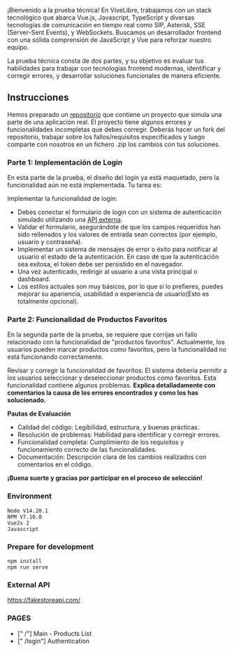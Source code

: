¡Bienvenido a la prueba técnica! En ViveLibre, trabajamos con un stack tecnológico que abarca Vue.js, Javascript, TypeScript y diversas tecnologías de comunicación en tiempo real como SIP, Asterisk, SSE (Server-Sent Events), y WebSockets. Buscamos un desarrollador frontend con una sólida comprensión de JavaScript y Vue para reforzar nuestro equipo.

La prueba técnica consta de dos partes, y su objetivo es evaluar tus habilidades para trabajar con tecnologías frontend modernas, identificar y corregir errores, y desarrollar soluciones funcionales de manera eficiente.


## Instrucciones

Hemos preparado un [repositorio](https://github.com/desarrollo-vivelibre/frontend-test-2) que contiene un proyecto que simula una parte de una aplicación real. El proyecto tiene algunos errores y funcionalidades incompletas que debes corregir. Deberás hacer un fork del repositorio, trabajar sobre los fallos/requisitos especificados y luego comparte con nosotros en un fichero .zip los cambios con tus soluciones.

### **Parte 1: Implementación de Login**
En esta parte de la prueba, el diseño del login ya está maquetado, pero la funcionalidad aún no está implementada. Tu tarea es:

Implementar la funcionalidad de login:
- Debes conectar el formulario de login con un sistema de autenticación simulado  utilizando una [API externa](https://fakestoreapi.com/).
- Validar el formulario, asegurándote de que los campos requeridos han sido rellenados y los valores de entrada sean correctos (por ejemplo, usuario y contraseña).
- Implementar un sistema de mensajes de error o éxito para notificar al usuario el estado de la autenticación. En caso de que la autenticación sea exitosa, el token debe ser persistido en el navegador.
- Una vez autenticado, redirigir al usuario a una vista principal o dashboard.
- Los estilos actuales son muy básicos, por lo que si lo prefieres, puedes mejorar su apariencia, usabilidad o experiencia de usuario(Esto es totalmente opcional).

### **Parte 2: Funcionalidad de Productos Favoritos**
En la segunda parte de la prueba, se requiere que corrijas un fallo relacionado con la funcionalidad de "productos favoritos". Actualmente, los usuarios pueden marcar productos como favoritos, pero la funcionalidad no está funcionando correctamente.

Revisar y corregir la funcionalidad de favoritos:
El sistema debería permitir a los usuarios seleccionar y deseleccionar productos como favoritos.
Esta funcionalidad contiene algunos problemas. **Explica detalladamente con comentarios la causa de los errores encontrados y como los has solucionado.**

**Pautas de Evaluación**
- Calidad del código: Legibilidad, estructura, y buenas prácticas.
- Resolución de problemas: Habilidad para identificar y corregir errores.
- Funcionalidad completa: Cumplimiento de los requisitos y funcionamiento correcto de las funcionalidades.
- Documentación: Descripción clara de los cambios realizados con comentarios en el código.

**¡Buena suerte y gracias por participar en el proceso de selección!**

### Environment
```
Node V14.20.1
NPM V7.10.0
VueJs 2
Javascript
```

### Prepare for development
```
npm install
npm run serve
```

### External API
https://fakestoreapi.com/

### PAGES
- [" /"] Main - Products List
- [" /login"] Authentication